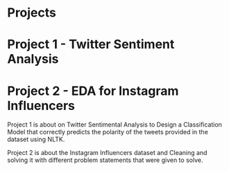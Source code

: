 # Projects 
# Project 1 - Twitter Sentiment Analysis
# Project 2 - EDA for Instagram Influencers 
Project 1 is about on Twitter Sentimental Analysis to Design a Classification Model that correctly predicts the polarity of the tweets provided in the dataset using NLTK.

Project 2 is about the Instagram Influencers dataset and Cleaning and solving it with different problem statements that were given to solve.
